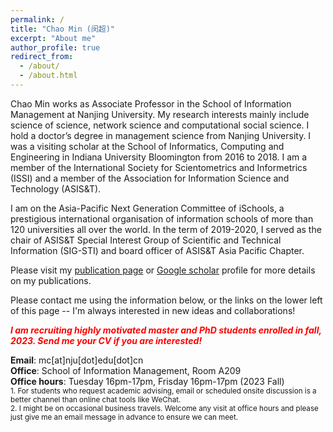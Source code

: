 ```yaml
---
permalink: /
title: "Chao Min (闵超)"
excerpt: "About me"
author_profile: true
redirect_from: 
  - /about/
  - /about.html
---
```


Chao Min works as Associate Professor in the School of Information Management at Nanjing University. My research interests mainly include science of science, network science and computational social science. I hold a doctor’s degree in management science from Nanjing University. I was a visiting scholar at the School of Informatics, Computing and Engineering in Indiana University Bloomington from 2016 to 2018. I am a member of the International Society for Scientometrics and Informetrics (ISSI) and a member of the Association for Information Science and Technology (ASIS&T).  

I am on the Asia-Pacific Next Generation Committee of iSchools, a prestigious international organisation of information schools of more than 120 universities all over the world. In the term of 2019-2020, I served as the chair of ASIS&T Special Interest Group of Scientific and Technical Information (SIG-STI) and board officer of ASIS&T Asia Pacific Chapter.  

Please visit my [publication page](https://min-chao.github.io/_pages/publications/) or [Google scholar](https://scholar.google.com/citations?hl=en&user=koEywhsAAAAJ) profile for more details on my publications.  


Please contact me using the information below, or the links on the lower left of this page -- I'm always interested in new ideas and collaborations!  

<span style="color:red">***I am recruiting highly motivated master and PhD students enrolled in fall, 2023. Send me your CV if you are interested!***</span>

**Email**: mc[at]nju[dot]edu[dot]cn  
**Office**: School of Information Management, Room A209  
**Office hours**: Tuesday 16pm-17pm, Frisday 16pm-17pm (2023 Fall)  
<small>1. For students who request academic advising, email or scheduled onsite discussion is a better channel than online chat tools like WeChat.</small>  
<small>2. I might be on occasional business travels. Welcome any visit at office hours and please just give me an email message in advance to ensure we can meet.</small>  


<center style="height: 35%;width: 35%;margin:0 auto;">
    <script type="text/javascript" id="clustrmaps" src="//cdn.clustrmaps.com/map_v2.js?d=R_jX8VBZ0VOhrOvxXZ_ZTIgKn7Fxg_Vb1piiI5xolhc&cl=ffffff&w=a"></script>
</center>

